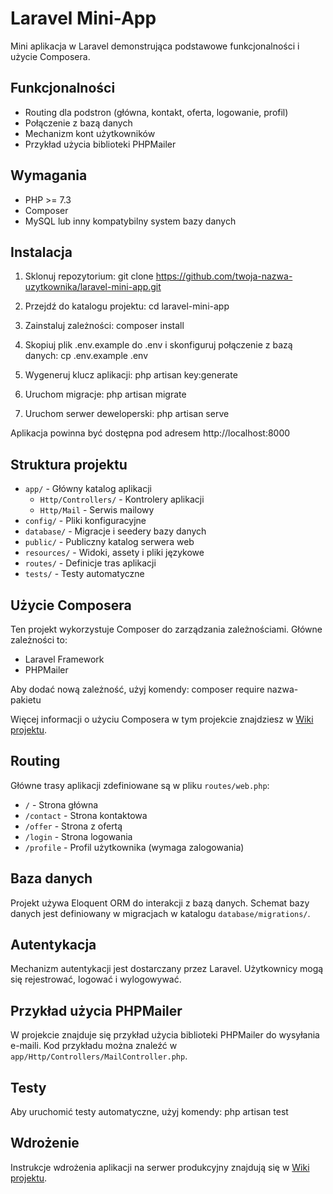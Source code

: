 # Laravel Mini-App

Mini aplikacja w Laravel demonstrująca podstawowe funkcjonalności i użycie Composera.

## Funkcjonalności

- Routing dla podstron (główna, kontakt, oferta, logowanie, profil)
- Połączenie z bazą danych
- Mechanizm kont użytkowników
- Przykład użycia biblioteki PHPMailer

## Wymagania

- PHP >= 7.3
- Composer
- MySQL lub inny kompatybilny system bazy danych

## Instalacja

1. Sklonuj repozytorium:
   git clone https://github.com/twoja-nazwa-uzytkownika/laravel-mini-app.git

2. Przejdź do katalogu projektu:
   cd laravel-mini-app

3. Zainstaluj zależności:
   composer install

4. Skopiuj plik .env.example do .env i skonfiguruj połączenie z bazą danych:
   cp .env.example .env

5. Wygeneruj klucz aplikacji:
   php artisan key:generate

6. Uruchom migracje:
   php artisan migrate

7. Uruchom serwer deweloperski:
   php artisan serve

Aplikacja powinna być dostępna pod adresem http://localhost:8000

## Struktura projektu

- `app/` - Główny katalog aplikacji
  - `Http/Controllers/` - Kontrolery aplikacji
  - `Http/Mail` - Serwis mailowy
- `config/` - Pliki konfiguracyjne
- `database/` - Migracje i seedery bazy danych
- `public/` - Publiczny katalog serwera web
- `resources/` - Widoki, assety i pliki językowe
- `routes/` - Definicje tras aplikacji
- `tests/` - Testy automatyczne

## Użycie Composera

Ten projekt wykorzystuje Composer do zarządzania zależnościami. Główne zależności to:

- Laravel Framework
- PHPMailer

Aby dodać nową zależność, użyj komendy:
composer require nazwa-pakietu

Więcej informacji o użyciu Composera w tym projekcie znajdziesz w [Wiki projektu](https://github.com/twoja-nazwa-uzytkownika/laravel-mini-app/wiki).

## Routing

Główne trasy aplikacji zdefiniowane są w pliku `routes/web.php`:

- `/` - Strona główna
- `/contact` - Strona kontaktowa
- `/offer` - Strona z ofertą
- `/login` - Strona logowania
- `/profile` - Profil użytkownika (wymaga zalogowania)

## Baza danych

Projekt używa Eloquent ORM do interakcji z bazą danych. Schemat bazy danych jest definiowany w migracjach w katalogu `database/migrations/`.

## Autentykacja

Mechanizm autentykacji jest dostarczany przez Laravel. Użytkownicy mogą się rejestrować, logować i wylogowywać.

## Przykład użycia PHPMailer

W projekcie znajduje się przykład użycia biblioteki PHPMailer do wysyłania e-maili. Kod przykładu można znaleźć w `app/Http/Controllers/MailController.php`.

## Testy

Aby uruchomić testy automatyczne, użyj komendy:
php artisan test

## Wdrożenie

Instrukcje wdrożenia aplikacji na serwer produkcyjny znajdują się w [Wiki projektu](https://github.com/twoja-nazwa-uzytkownika/laravel-mini-app/wiki/Wdrożenie).

